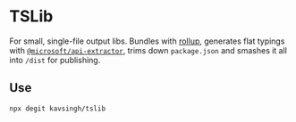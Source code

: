 # TSLib

For small, single-file output libs. Bundles with [rollup](https://rollupjs.org), generates flat typings with [`@microsoft/api-extractor`](https://github.com/microsoft/rushstack/tree/master/apps/api-extractor), trims down `package.json` and smashes it all into `/dist` for publishing.

## Use

`npx degit kavsingh/tslib`
